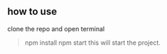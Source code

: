 ## how to use

clone the repo and open terminal
> npm install
> npm start
this will start the project.